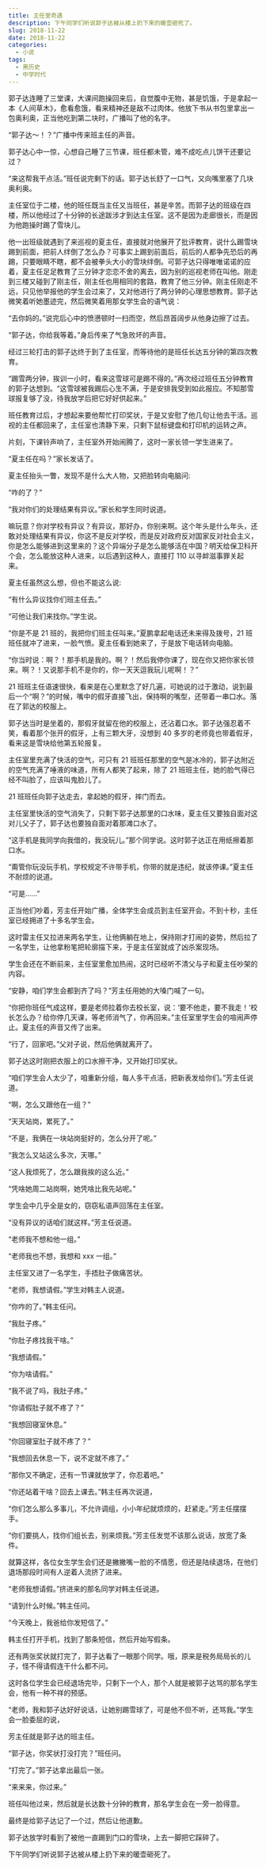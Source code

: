 ```yaml
---
title: 主任室奇遇
description: 下午同学们听说郭子达被从楼上扔下来的暖壶砸死了。
slug: 2018-11-22
date: 2018-11-22
categories:
  - 小说
tags:
  - 黑历史
  - 中学时代
---
```


郭子达连睡了三堂课，大课间跑操回来后，自觉腹中无物，甚是饥饿，于是拿起一本《人间草木》，愈看愈饿，看来精神还是敌不过肉体。他放下书从书包里拿出一包奥利奥，正当他吃到第二块时，广播叫了他的名字。

“郭子达～！？”广播中传来班主任的声音。

郭子达心中一惊，心想自己睡了三节课，班任都未管，难不成吃点儿饼干还要记过？

“来这帮我干点活。”班任说完剩下的话。郭子达长舒了一口气，又向嘴里塞了几块奥利奥。

主任室位于二楼，他的班任既当主任又当班任，甚是辛苦。而郭子达的班级在四楼，所以他经过了十分钟的长途跋涉才到达主任室。这不是因为走廊很长，而是因为他跑操时踢了雪块儿。

他一出班级就遇到了来巡视的夏主任，直接就对他展开了批评教育，说什么踢雪块踢到前面，把前人绊倒了怎么办？可事实上踢到前面后，前后的人都争先恐后的再踢，只要眼睛不瞎，都不会被拳头大小的雪块绊倒。可郭子达只得唯唯诺诺的应着，夏主任足足教育了三分钟才恋恋不舍的离去，因为别的巡视老师在叫他。刚走到三楼又碰到了刚主任，刚主任也用相同的套路，教育了他三分钟。刚主任刚走不远，只见他举报他的学生会过来了，又对他进行了两分钟的心理思想教育。郭子达微笑着听她墨迹完，然后微笑着用那女学生会的语气说：

“去你妈的。”说完后心中的愤懑顿时一扫而空，然后昂首阔步从他身边擦了过去。

“郭子达，你给我等着。”身后传来了气急败坏的声音。

经过三轮打击的郭子达终于到了主任室，而等待他的是班任长达五分钟的第四次教育。

“踢雪两分钟，挨训一小时，看来这雪球可是踢不得的。”再次经过班任五分钟教育的郭子达想到。“这雪球被我踢后心生不满，于是安排我受到如此报应。不知那雪球报复够了没，待我放学后把它好好供起来。”

班任教育过后，才想起来要他帮忙打印奖状，于是又安慰了他几句让他去干活。巡视的主任都回来了，主任室也清静下来，只剩下鼠标键盘和打印机的运转之声。

片刻，下课铃声响了，主任室外开始闹腾了，这时一家长领一学生进来了。

“夏主任在吗？”家长发话了。

夏主任抬头一瞥，发现不是什么大人物，又把脸转向电脑问:

“咋的了？”

“我对你们的处理结果有异议。”家长和学生同时说道。

嘛玩意？你对学校有异议？有异议，那好办，你别来啊。这个年头是什么年头，还敢对处理结果有异议，你这不是反对学校，而是反对政府反对国家反对社会主义，你是怎么能够进到这里来的？这个异端分子是怎么能够活在中国？明天给保卫科开个会，怎么能放这种人进来，以后遇到这种人，直接打 110 以寻衅滋事罪关起来。

夏主任虽然这么想，但也不能这么说:

“有什么异议找你们班主任去。”

“可他让我们来找你。”学生说。

“你是不是 21 班的，我把你们班主任叫来。”夏鹏拿起电话还未来得及拨号，21 班班任就冲了进来，一脸气愤。夏主任看到她来了，于是放下电话转向电脑。

“你当时说：啊？！那手机是我的。啊？！然后我停你课了，现在你又把你家长领来。啊？！又说那手机不是你的，你一天天逗我玩儿呢啊！？”

21 班班主任语速很快，看来是在心里默念了好几遍，可她说的过于激动，说到最后一个“啊？”的时候，嘴中的假牙直接飞出，保持啊的嘴型，还带着一串口水。落在了郭达的校服上。

郭子达当时是坐着的，那假牙就留在他的校服上，还沾着口水。郭子达强忍着不笑，看着那个张开的假牙，上有三颗大牙，没想到 40 多岁的老师竟也带着假牙，看来这是雪块给他第五轮报复。

主任室里充满了快活的空气，可只有 21 班班任那里的空气是冰冷的，郭子达附近的空气充满了唾液的味道，所有人都笑了起来，除了 21 班班主任，她的脸气得已经不叫脸了，应该叫鬼脸儿了。

21 班班任向郭子达走去，拿起她的假牙，摔门而去。

主任室里快活的空气消失了，只剩下郭子达那里的口水味，夏主任又要独自面对这对儿父子了，郭子达也要独自面对着那滩口水了。

“这手机是我同学向我借的，我没玩儿。”那个同学说。这时郭子达正在用纸擦着那口水。

“甭管你玩没玩手机，学校规定不许带手机，你带的就是违纪，就该停课。”夏主任不耐烦的说道。

“可是……”

正当他们吵着，芳主任开始广播，全体学生会成员到主任室开会。不到十秒，主任室已经拥进了十多名学生会。

这时雷主任又拉进来两名学生，让他俩躺在地上，保持刚才打闹的姿势，然后拉了一名学生，让他拿粉笔把轮廓描下来，于是主任室就成了凶杀案现场。

学生会还在不断前来，主任室里愈加热闹，这时已经听不清父与子和夏主任吵架的内容。

“安静，咱们学生会都到齐了吗？”芳主任用她的大嗓门喊了一句。

“你把你班任气成这样，要是老师拉着你去校长室，说：‘要不他走，要不我走！‘校长怎么办？给你停几天课，等老师消气了，你再回来。”主任室里学生会的喧闹声停止。夏主任的声音又传了出来。

“行了，回家吧。”父对子说，然后他俩就离开了。

郭子达这时刚把衣服上的口水擦干净，又开始打印奖状。

“咱们学生会人太少了，咱重新分组，每人多干点活，把新表发给你们。”芳主任说道。

“啊，怎么又跟他在一组？”

“天天站岗，累死了。”

“不是，我俩在一块站岗挺好的，怎么分开了呢。”

“我怎么又站这么多次，天哪。”

“这人我烦死了，怎么跟我挨的这么近。”

“凭啥她周二站岗啊，她凭啥比我先站呢。”

学生会中几乎全是女的，窃窃私语声回荡在主任室。

“没有异议的话咱们就这样。”芳主任说道。

“老师我不想和他一组。”

“老师我也不想，我想和 xxx 一组。”

主任室又进了一名学生，手捂肚子做痛苦状。

“老师，我想请假。”学生对韩主人说道。

“你咋的了。”韩主任问。

“我肚子疼。”

“你肚子疼找我干啥。”

“我想请假。”

“你为啥请假。”

“我不说了吗，我肚子疼。”

“你请假肚子就不疼了？”

“我想回寝室休息。”

“你回寝室肚子就不疼了？”

“我想回去休息一下，说不定就不疼了。”

“那你又不确定，还有一节课就放学了，你忍着吧。”

“你还站着干啥？回去上课去。”韩主任再次说道，

“你们怎么那么多事儿，不允许调组，小小年纪就烦烦的，赶紧走。”芳主任摆摆手。

“你们要挑人，找你们组长去，别来烦我。”芳主任发觉不该那么说话，放宽了条件。

就算这样，各位女生学生会们还是撇撇嘴一脸的不情愿，但还是陆续退场，在他们退场那段时间有人逆着人流挤了进来。

“老师我想请假。”挤进来的那名同学对韩主任说道。

“请到什么时候。”韩主任问。

“今天晚上，我爸给你发短信了。”

韩主任打开手机，找到了那条短信，然后开始写假条。

还有两张奖状就打完了，郭子达看了一眼那个同学。哦，原来是税务局局长的儿子，怪不得请假连干什么都不问。

这时各位学生会已经退场完毕，只剩下一个人，那个人就是被郭子达骂的那名学生会，他有一种不祥的预感。

“老师，我和郭子达好好说话，让她别踢雪球了，可是他不但不听，还骂我。”学生会一脸委屈的说，

芳主任就是郭子达的班主任。

“郭子达，你奖状打没打完？”班任问。

“打完了。”郭子达拿出最后一张。

“来来来，你过来。”

班任叫他过来，然后就是长达数十分钟的教育，那名学生会在一旁一脸得意。

最终是给郭子达记了一个过，然后让他道歉。

郭子达放学时看到了被他一直踢到门口的雪块，上去一脚把它踩碎了。

下午同学们听说郭子达被从楼上扔下来的暖壶砸死了。
